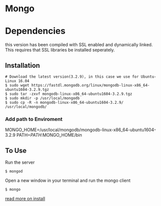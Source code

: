 # Mongo

# Dependencies
this version has been compiled with SSL enabled and dynamically linked.
This requires that SSL libraries be installed seperately.

## Installation

```
# Download the latest version(3.2.9), in this case we use for Ubuntu-Linux 16.04
$ sudo wget https://fastdl.mongodb.org/linux/mongodb-linux-x86_64-ubuntu1604-3.2.9.tgz
$ sudo tar -zxvf mongodb-linux-x86_64-ubuntu1604-3.2.9.tgz
$ sudo mkdir -p /usr/local/mongodb
$ sudo cp -R -n mongodb-linux-x86_64-ubuntu1604-3.2.9/ /usr/local/mongodb/
```

### Add path to Enviroment
>
  MONGO_HOME=/usr/local/mongodb/mongodb-linux-x86_64-ubuntu1604-3.2.9
  PATH=$PATH:$MONGO_HOME/bin


## To Use

Run the server
```
$ mongod
```

Open a new window in your terminal and run the mongo client
```
$ mongo
```

[read more on install](https://docs.mongodb.com/manual/tutorial/install-mongodb-on-linux/)
